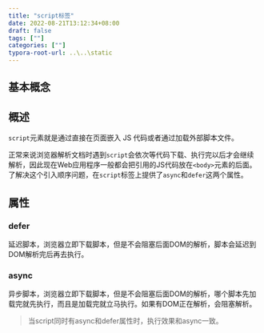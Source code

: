 ```yaml
---
title: "script标签"
date: 2022-08-21T13:12:34+08:00
draft: false
tags: [""]
categories: [""]
typora-root-url: ..\..\static
---
```


## 基本概念

## 概述

`script`元素就是通过直接在页面嵌入 JS 代码或者通过加载外部脚本文件。

正常来说浏览器解析文档时遇到`script`会依次等代码下载、执行完以后才会继续解析，因此现在Web应用程序一般都会把引用的JS代码放在`<body>`元素的后面。了解决这个引入顺序问题，在`script`标签上提供了`async`和`defer`这两个属性。

## 属性

### defer

延迟脚本，浏览器立即下载脚本，但是不会阻塞后面DOM的解析，脚本会延迟到DOM解析完后再去执行。

### async

异步脚本，浏览器立即下载脚本，但是不会阻塞后面DOM的解析，哪个脚本先加载完就先执行，而且是加载完就立马执行。如果有DOM正在解析，会阻塞解析。

> 当script同时有async和defer属性时，执行效果和async一致。



